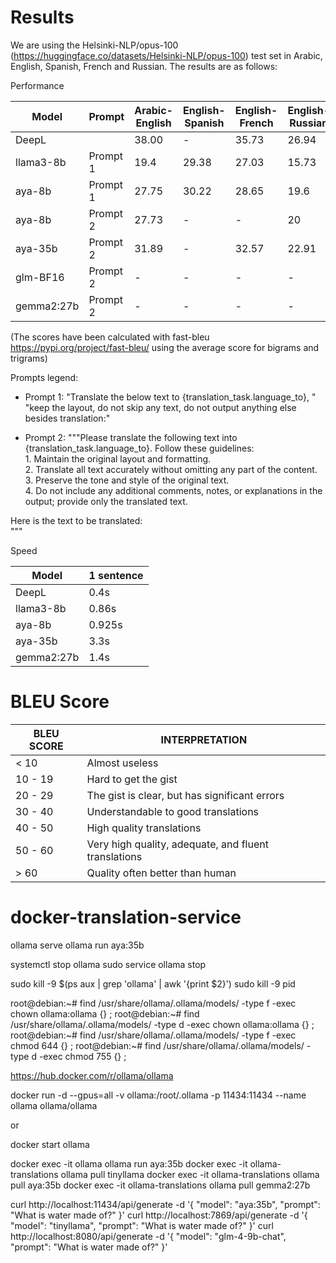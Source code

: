 # Results

We are using the Helsinki-NLP/opus-100 (https://huggingface.co/datasets/Helsinki-NLP/opus-100) test set in Arabic, English, Spanish, French and Russian. The results are as follows:

Performance

| Model     | Prompt   | Arabic-English | English-Spanish | English-French | English-Russian |
|-----------|----------|----------------|-----------------|----------------|-----------------|
| DeepL     |          | 38.00          | -               | 35.73          | 26.94           |
| llama3-8b | Prompt 1 | 19.4           | 29.38           | 27.03          | 15.73           |
| aya-8b    | Prompt 1 | 27.75          | 30.22           | 28.65          | 19.6            |
| aya-8b    | Prompt 2 | 27.73          | -               | -              | 20              |
| aya-35b   | Prompt 2 | 31.89          | -               | 32.57          | 22.91           |
| glm-BF16  | Prompt 2 | -              | -               | -              | -               |
| gemma2:27b| Prompt 2 | -              | -               | -              | -               |





(The scores have been calculated with fast-bleu https://pypi.org/project/fast-bleu/ using the average score for bigrams and trigrams)

Prompts legend:


- Prompt 1: "Translate the below text to {translation_task.language_to}, "
             "keep the layout, do not skip any text, do not output anything else besides translation:"

- Prompt 2: """Please translate the following text into {translation_task.language_to}. Follow these guidelines:  
      1. Maintain the original layout and formatting.  
      2. Translate all text accurately without omitting any part of the content.  
      3. Preserve the tone and style of the original text.  
      4. Do not include any additional comments, notes, or explanations in the output; provide only the translated text.  

Here is the text to be translated:  
"""


Speed

| Model        | 1 sentence |
|--------------|------------|
| DeepL        | 0.4s       |
| llama3-8b    | 0.86s      |
| aya-8b       | 0.925s     |
| aya-35b      | 3.3s       |
| gemma2:27b   | 1.4s       |




# BLEU Score

| BLEU SCORE | INTERPRETATION                                       |
|------------|------------------------------------------------------|
| < 10       | Almost useless                                       |
| 10 - 19    | Hard to get the gist                                 |
| 20 - 29    | The gist is clear, but has significant errors        |
| 30 - 40    | Understandable to good translations                  |
| 40 - 50    | High quality translations                            |
| 50 - 60    | Very high quality, adequate, and fluent translations |
| > 60       | Quality often better than human                      |

# docker-translation-service

ollama serve
ollama run aya:35b

systemctl stop ollama
sudo service ollama stop

sudo kill -9 $(ps aux | grep 'ollama' | awk '{print $2}')
sudo kill -9 pid

root@debian:~# find /usr/share/ollama/.ollama/models/ -type f -exec chown ollama:ollama {} \;
root@debian:~# find /usr/share/ollama/.ollama/models/ -type d -exec chown ollama:ollama {} \;
root@debian:~# find /usr/share/ollama/.ollama/models/ -type f -exec chmod 644 {} \;
root@debian:~# find /usr/share/ollama/.ollama/models/ -type d -exec chmod 755 {} \;


https://hub.docker.com/r/ollama/ollama

docker run -d --gpus=all -v ollama:/root/.ollama -p 11434:11434 --name ollama ollama/ollama

or

docker start ollama

docker exec -it ollama ollama run aya:35b
docker exec -it ollama-translations ollama pull tinyllama
docker exec -it ollama-translations ollama pull aya:35b
docker exec -it ollama-translations ollama pull gemma2:27b

curl http://localhost:11434/api/generate -d '{ "model": "aya:35b", "prompt": "What is water made of?" }'
curl http://localhost:7869/api/generate -d '{ "model": "tinyllama", "prompt": "What is water made of?" }'
curl http://localhost:8080/api/generate -d '{ "model": "glm-4-9b-chat", "prompt": "What is water made of?" }'
